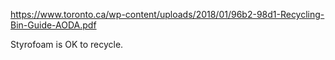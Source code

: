 https://www.toronto.ca/wp-content/uploads/2018/01/96b2-98d1-Recycling-Bin-Guide-AODA.pdf

Styrofoam is OK to recycle. 